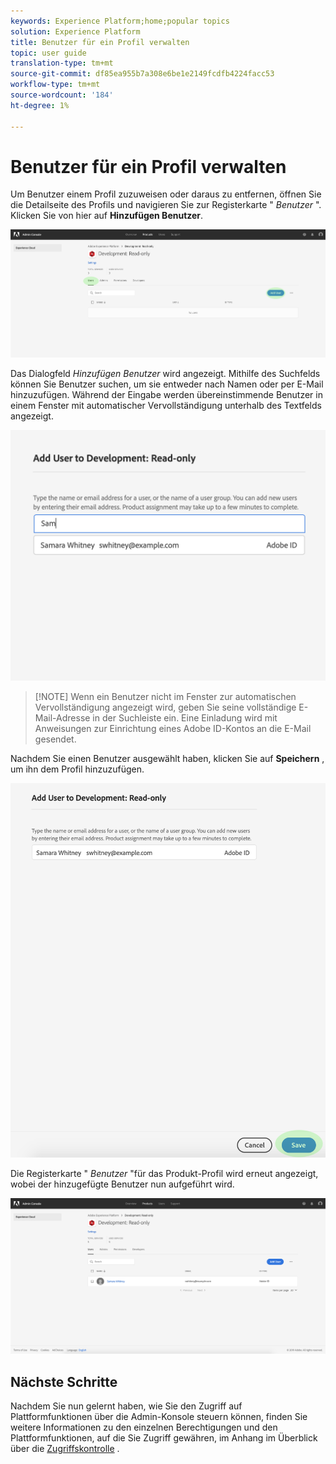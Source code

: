 ```yaml
---
keywords: Experience Platform;home;popular topics
solution: Experience Platform
title: Benutzer für ein Profil verwalten
topic: user guide
translation-type: tm+mt
source-git-commit: df85ea955b7a308e6be1e2149fcdfb4224facc53
workflow-type: tm+mt
source-wordcount: '184'
ht-degree: 1%

---
```



# Benutzer für ein Profil verwalten

Um Benutzer einem Profil zuzuweisen oder daraus zu entfernen, öffnen Sie die Detailseite des Profils und navigieren Sie zur Registerkarte &quot; *Benutzer* &quot;. Klicken Sie von hier auf **Hinzufügen Benutzer**.

![add-users-button](../images/add-users-button.png)

Das Dialogfeld *Hinzufügen Benutzer* wird angezeigt. Mithilfe des Suchfelds können Sie Benutzer suchen, um sie entweder nach Namen oder per E-Mail hinzuzufügen. Während der Eingabe werden übereinstimmende Benutzer in einem Fenster mit automatischer Vervollständigung unterhalb des Textfelds angezeigt.

![add-user-autocomplete](../images/add-user-autocomplete.png)

>[!NOTE] Wenn ein Benutzer nicht im Fenster zur automatischen Vervollständigung angezeigt wird, geben Sie seine vollständige E-Mail-Adresse in der Suchleiste ein. Eine Einladung wird mit Anweisungen zur Einrichtung eines Adobe ID-Kontos an die E-Mail gesendet.

Nachdem Sie einen Benutzer ausgewählt haben, klicken Sie auf **Speichern** , um ihn dem Profil hinzuzufügen.

![add-user-save](../images/add-user-save.png)

Die Registerkarte &quot; *Benutzer* &quot;für das Produkt-Profil wird erneut angezeigt, wobei der hinzugefügte Benutzer nun aufgeführt wird.

![vom Benutzer hinzugefügt](../images/user-added.png)

## Nächste Schritte

Nachdem Sie nun gelernt haben, wie Sie den Zugriff auf Plattformfunktionen über die Admin-Konsole steuern können, finden Sie weitere Informationen zu den einzelnen Berechtigungen und den Plattformfunktionen, auf die Sie Zugriff gewähren, im Anhang im Überblick über die [Zugriffskontrolle](../home.md) .